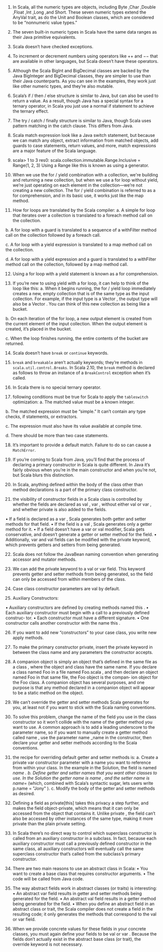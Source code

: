 1. In Scala, all the numeric types are objects, including Byte ,Char ,Double ,Float ,Int ,Long ,and 
Short. These seven numeric types extend the AnyVal trait, as do the Unit and Boolean classes, 
which are considered to be “nonnumeric value types.”

2. The seven built-in numeric types in Scala have the same data ranges as their Java primitive 
equivalents.

3. Scala doesn’t have checked exceptions.

4. To increment or decrement numbers using operators like ++ and −− that are available in other 
languages, but Scala doesn’t have these operators.

5. Although the Scala BigInt and BigDecimal classes are backed by the Java BigInteger
and BigDecimal classes, they are simpler to use than their Java counterparts. As you can
see in the examples, they work just like other numeric types, and they’re also mutable.

6. Scala’s if / then / else structure is similar to Java, but can also be used to return a value. 
As a result, though Java has a special syntax for a ternary operator, in Scala you just use a 
normal if statement to achieve the ternary effect.

7. The try / catch / finally structure is similar to Java, though Scala uses pattern matching
in the catch clause. This differs from Java.

8. Scala match expression look like a Java switch statement, but because we can match any 
object, extract information from matched objects, add guards to case statements, return 
values, and more, match expressions are a major feature of the Scala language.

9. scala> 1 to 3
res0: scala.collection.immutable.Range.Inclusive = Range(1, 2, 3)
Using a Range like this is known as using a generator.

10. When we use the for / yield combination with a collection, we're building and returning 
a new collection, but when we use a for loop without yield, we’re just operating on 
each element in the collection—we’re not creating a new collection. 
The for / yield combination is referred to as a for comprehension, 
and in its basic use, it works just like the map method.

11. How for loops are translated by the Scala compiler:
   a. A simple for loop that iterates over a collection is translated to a foreach method
      call on the collection.

   b. A for loop with a guard is translated to a sequence of a withFilter
      method call on the collection followed by a foreach call.

   c. A for loop with a yield expression is translated to a map method call on the collection.

   d. A for loop with a yield expression and a guard is translated to a withFilter
      method call on the collection, followed by a map method call.

12. Using a for loop with a yield statement is known as a for comprehension.

13. If you’re new to using yield with a for loop, it can help to think of the loop like this:
   a. When it begins running, the for / yield loop immediately creates a new, empty
      collection that is of the same type as the input collection. For example, if the input
      type is a Vector , the output type will also be a Vector . You can think of this new
      collection as being like a bucket.

   b. On each iteration of the for loop, a new output element is created from the current
      element of the input collection. When the output element is created, it’s placed in
      the bucket.

   c. When the loop finishes running, the entire contents of the bucket are returned.

14. Scala doesn’t have `break` or `continue` keywords.

45. `break` and `breakable` aren’t actually keywords; they’re methods in `scala.util.control.Breaks`.
In Scala 2.10, the `break` method is declared as follows to throw an instance of a `BreakControl` 
exception when it’s called.

16. In Scala there is no special ternary operator.

17. following conditions must be true for Scala to apply the `tableswitch` optimization:
   a. The matched value must be a known integer.

   b. The matched expression must be “simple.” It can’t contain any type checks, if
      statements, or extractors.

   c. The expression must also have its value available at compile time.

   d. There should be more than two case statements.

18. It’s important to provide a default match. Failure to do so can cause a `MatchError`.

19. If you’re coming to Scala from Java, you’ll find that the process of declaring a primary
constructor in Scala is quite different. In Java it’s fairly obvious when you’re in the main
constructor and when you’re not, but Scala blurs this distinction.

20. In Scala, anything defined within the body of the class other than method declarations 
is a part of the primary class constructor.

21. the visibility of constructor fields in a Scala class is controlled by whether the fields 
are declared as val , var , without either val or var , and whether private is also added 
to the fields.

• If a field is declared as a var , Scala generates both getter and setter methods for that
field.
• If the field is a val , Scala generates only a getter method for it.
• If a field doesn’t have a var or val modifier, Scala gets conservative, and doesn’t
generate a getter or setter method for the field.
• Additionally, var and val fields can be modified with the private keyword, which
prevents getters and setters from being generated.

22. Scala does not follow the JavaBean naming convention when generating accessor and 
mutator methods.

23. We can add the private keyword to a val or var field. This keyword prevents getter 
and setter methods from being generated, so the field can only be accessed from 
within members of the class.

24. Case class constructor parameters are val by default.

25. Auxiliary Constructors:

• Auxiliary constructors are defined by creating methods named this .
• Each auxiliary constructor must begin with a call to a previously defined construc‐
tor.
• Each constructor must have a different signature.
• One constructor calls another constructor with the name this .

26. If you want to add new “constructors” to your case class, you write new apply methods.

27. To make the primary constructor private, insert the private keyword in between the
class name and any parameters the constructor accepts.

28. A companion object is simply an object that’s defined in the same file
as a class , where the object and class have the same name. If you
declare a class named Foo in a file named Foo.scala , and then declare
an object named Foo in that same file, the Foo object is the compan‐
ion object for the Foo class.
A companion object has several purposes, and one purpose is that any
method declared in a companion object will appear to be a static
method on the object.

29. We can’t override the getter and setter methods Scala generates for you, 
at least not if you want to stick with the Scala naming conventions.

30. To solve this problem, change the name of the field you use in the class constructor so
it won’t collide with the name of the getter method you want to use. A common approach
is to add a leading underscore to the parameter name, so if you want to manually create
a getter method called name , use the parameter name _name in the constructor, then
declare your getter and setter methods according to the Scala conventions.

31. the recipe for overriding default getter and setter methods is:
a. Create a private var constructor parameter with a name you want to reference
from within your class. In the example in the Solution, the field is named _name .
b. Define getter and setter names that you want other classes to use. In the Solution
the getter name is name , and the setter name is name_= (which, combined with Scala’s
syntactic sugar, lets users write p.name = "Jony" ).
c. Modify the body of the getter and setter methods as desired.

32. Defining a field as private[this] takes this privacy a step further, and makes the field
object-private, which means that it can only be accessed from the object that contains
it. Unlike private , the field can’t also be accessed by other instances of the same type,
making it more private than the plain private setting.

33. In Scala there’s no direct way to control which superclass constructor is called from
an auxiliary constructor in a subclass. In fact, because each auxiliary constructor must
call a previously defined constructor in the same class, all auxiliary constructors will
eventually call the same superclass constructor that’s called from the subclass’s primary
constructor.

34. There are two main reasons to use an abstract class in Scala:
• You want to create a base class that requires constructor arguments.
• The code will be called from Java code.

35. The way abstract fields work in abstract classes (or traits) is
interesting:
• An abstract var field results in getter and setter methods being generated for the
field.
• An abstract val field results in a getter method being generated for the field.
• When you define an abstract field in an abstract class or trait, the Scala compiler
does not create a field in the resulting code; it only generates the methods that
correspond to the val or var field.

36. When we provide concrete values for these fields in your concrete
classes, you must again define your fields to be val or var . Because the fields don’t
actually exist in the abstract base class (or trait), the override keyword is not necessary.
